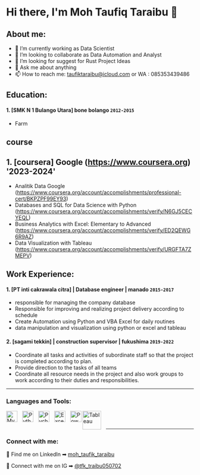 # Hi there, I'm Moh Taufiq Taraibu 👋
## About me:
- 🔭 I’m currently working as Data Scientist
- 👯 I’m looking to collaborate as Data Automation and Analyst
- 🤔 I’m looking for suggest for Rust Project Ideas
- 💬 Ask me about anything
- 📫 How to reach me: taufiktaraibu@icloud.com or WA : 085353439486

## Education:

 #### 1. [SMK N 1 Bulango Utara] bone bolango `2012-2015`
   - Farm

## course

 ## 1. [coursera] Google (https://www.coursera.org) '2023-2024'
   - Analitik Data Google (https://www.coursera.org/account/accomplishments/professional-cert/BKPZPF99EY93)
   - Databases and SQL for Data Science with Python (https://www.coursera.org/account/accomplishments/verify/N6GJ5CECYEQL)
   - Business Analytics with Excel: Elementary to Advanced (https://www.coursera.org/account/accomplishments/verify/ED2QEWG6R9AZ)
   - Data Visualization with Tableau (https://www.coursera.org/account/accomplishments/verify/URGFTA7ZMEPV)

 
## Work Experience:
#### 1. [PT inti cakrawala citra] | Database engineer | manado `2015-2017`
   - responsible for managing the company database
   - Responsible for improving and realizing project delivery according to schedule
   - Create Automation using Python and VBA Excel for daily routines
   - data manipulation and visualization using python or excel and tableau
#### 2. [sagami tekkin] | construction supervisor | fukushima `2019-2022`
   - Coordinate all tasks and activities of subordinate staff so that the project is completed according to plan.
   - Provide direction to the tasks of all teams
   - Coordinate all resource needs in the project and also work groups to work according to their duties and responsibilities.

---

### Languages and Tools:

<img align="left" alt="MySQL" width="30px" src="https://cdn.jsdelivr.net/gh/devicons/devicon/icons/mysql/mysql-original.svg" style="padding-right:10px;" />
<img align="left" alt="Python" width="30px" src="https://upload.wikimedia.org/wikipedia/commons/thumb/c/c3/Python-logo-notext.svg/110px-Python-logo-notext.svg.png?20100317150552" style="padding-right:10px;" />
<img align="left" alt="Pycharm" width="30px" src="https://upload.wikimedia.org/wikipedia/commons/thumb/1/1d/PyCharm_Icon.svg/220px-PyCharm_Icon.svg.png" style="padding-right:10px;" />
<img align="left" alt="Excel" width="30px" src="https://is2-ssl.mzstatic.com/image/thumb/Purple126/v4/a8/fd/5a/a8fd5a84-c6f1-355f-3b9f-6e86598efaa3/XCEL.png/1200x630bb.png" style="padding-right:10px;" />
<img align="left" alt="Power BI" width="30px" src="https://powerbi.microsoft.com/pictures/application-logos/svg/powerbi.svg" style="padding-right:0px;" />
<img align="left" alt="Tableau" width="50px" src="https://logos-world.net/wp-content/uploads/2021/10/Tableau-Symbol.png" style="padding-right:10px;" />

<br />
<br />

---
### Connect with me:

🏢 Find me on LinkedIn ➡︎ [moh_taufik_taraibu](https://www.linkedin.com/in/moh-taufiq-taraibu-57694a269/)

📲 Connect with me on IG ➡︎ [@tfk_traibu050702](https://www.instagram.com/tfk_traibu050702/)
